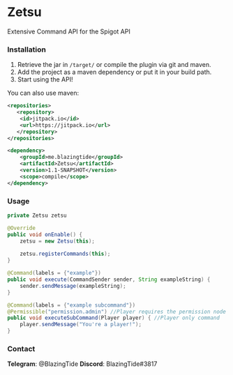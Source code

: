 # Zetsu
Extensive Command API for the Spigot API

### Installation
1. Retrieve the jar in ``/target/`` or compile the plugin via git and maven.
2. Add the project as a maven dependency or put it in your build path.
3. Start using the API!

You can also use maven:

```xml
<repositories>
   <repository>
   	<id>jitpack.io</id>
   	<url>https://jitpack.io</url>
   </repository>
</repositories>

<dependency>
    <groupId>me.blazingtide</groupId>
    <artifactId>Zetsu</artifactId>
    <version>1.1-SNAPSHOT</version>
    <scope>compile</scope>
</dependency>
```

### Usage

```java
private Zetsu zetsu

@Override
public void onEnable() {
    zetsu = new Zetsu(this);
    
    zetsu.registerCommands(this);
}

@Command(labels = {"example"})
public void execute(CommandSender sender, String exampleString) {
    sender.sendMessage(exampleString);
}

@Command(labels = {"example subcommand"})
@Permissible("permission.admin") //Player requires the permission node "permission.admin" to perform this command
public void executeSubCommand(Player player) { //Player only command
    player.sendMessage("You're a player!");
} 

```

### Contact
**Telegram**: @BlazingTide
**Discord**:  BlazingTide#3817
